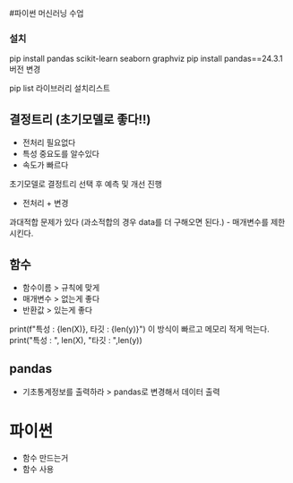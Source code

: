 #파이썬 머신러닝 수업

### 설치

pip install pandas scikit-learn seaborn graphviz
pip install pandas==24.3.1 버전 변경

pip list 라이브러리 설치리스트

## 결정트리 (초기모델로 좋다!!)
  - 전처리 필요없다
  - 특성 중요도를 알수있다
  - 속도가 빠르다

  초기모델로 결정트리 선택 후 예측 및 개선 진행
   - 전처리 + 변경

  과대적합 문제가 있다 (과소적합의 경우 data를 더 구해오면 된다.)
    - 매개변수를 제한시킨다.

## 함수
  - 함수이름 > 규칙에 맞게
  - 매개변수 > 없는게 좋다 
  - 반환값   > 있는게 좋다

print(f"특성 : {len(X)}, 타깃 : {len(y)}") 이 방식이 빠르고 메모리 적게 먹는다. 
print("특성 : ", len(X), "타깃 : ",len(y))


## pandas
 - 기초통계정보를 출력하라 > pandas로 변경해서 데이터 출력


# 파이썬
  - 함수 만드는거
  - 함수 사용